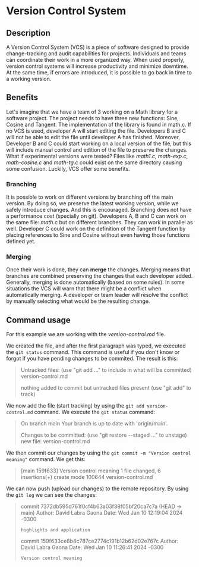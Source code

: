 # Version Control System

## Description

A Version Control System (VCS) is a piece of software designed to provide change-tracking and audit capabilities for projects. Individuals and teams can coordinate their work in a more organized way. When used properly, version control systems will increase productivity and minimize downtime. At the same time, if errors are introduced, it is possible to go back in time to a working version.


## Benefits

Let's imagine that we have a team of 3 working on a Math library for a software project. The project needs to have three new functions: Sine, Cosine and Tangent. The implementation of the library is found in math.c. If no VCS is used, developer A will start editing the file. Developers B and C will not be able to edit the file until developer A has finished. Moreover, Developer B and C could start working on a local version of the file, but this will include manual control and edition of the file to preserve the changes. What if experimental versions were tested? Files like *math1.c*, *math-exp.c*, *math-cosine.c* and *math-tg.c* could exist on the same directory causing some confusion. Luckily, VCS offer some benefits.

### Branching

It is possible to work on different versions by branching off the main version. By doing so, we preserve the latest working version, while we safely introduce changes. And this is encouraged. Branching does not have a performance cost (specially on git). Developers A, B and C can work on the same file: *math.c* but on different branches. They can work in parallel as well. Developer C could work on the definition of the Tangent function by placing references to Sine and Cosine without even having those functions defined yet.

### Merging

Once their work is done, they can **merge** the changes. Merging means that branches are combined preserving the changes that each developer added. Generally, merging is done automatically (based on some rules). In some situations the VCS will warn that there might be a conflict when automatically merging. A developer or team leader will resolve the conflict by manually selecting what would be the resulting change.


## Command usage

For this example we are working with the *version-control.md* file.

We created the file, and after the first paragraph was typed, we executed the `git status` command. This command is useful if you don't know or forgot if you have pending changes to be commited. The result is this:

> Untracked files:
>  (use "git add <file>..." to include in what will be committed)
>        version-control.md
> 
> nothing added to commit but untracked files present (use "git add" to track)

We now add the file (start tracking) by using the `git add version-control.md` command. We execute the `git status` command:

> On branch main
> Your branch is up to date with 'origin/main'.
> 
> Changes to be committed:
>   (use "git restore --staged <file>..." to unstage)
>         new file:   version-control.md
> 

We then commit our changes by using the `git commit -m "Version control meaning"` command. We get this:

> [main 159f633] Version control meaning
>  1 file changed, 6 insertions(+)
>  create mode 100644 version-control.md

We can now push (upload our changes) to the remote repository. By using the `git log` we can see the changes:

> commit 7372db595d761f0cf4b63a03f38f05bf20ca7c7a (HEAD -> main)
> Author: David Labra Gaona 
> Date:   Wed Jan 10 12:19:04 2024 -0300
> 
>     highlights and application
> 
> commit 159f633ce8b4c787ce2774c191b12b62d02e767c
> Author: David Labra Gaona 
> Date:   Wed Jan 10 11:26:41 2024 -0300
> 
>     Version control meaning
> 
